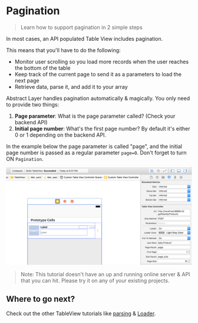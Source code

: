 # Pagination

> Learn how to support pagination in 2 simple steps

In most cases, an API populated Table View includes pagination.

This means that you'll have to do the following:

* Monitor user scrolling so you load more records when the user reaches the bottom of the table
* Keep track of the current page to send it as a parameters to load the next page
* Retrieve data, parse it, and add it to your array

Abstract Layer handles pagination automatically & magically. You only need to provide two things:

1. **Page parameter**: What is the page parameter called? (Check your backend API)
2. **Initial page number**: What's the first page number? By default it's either 0 or 1 depending on the backend API.

In the example below the page parameter is called "page", and the initial page number is passed as a regular parameter `page=0`.
Don't forget to turn ON `Pagination`.

<img width="600" alt="Xcode" src="../table-view/attachments/table-view-pagination.png">

> Note: This tutorial doesn't have an up and running online server & API that you can hit. Please try it on any of your existing projects.

## Where to go next?
Check out the other TableView tutorials like [parsing](../table-view/parsing) & [Loader](../table-view/loader).